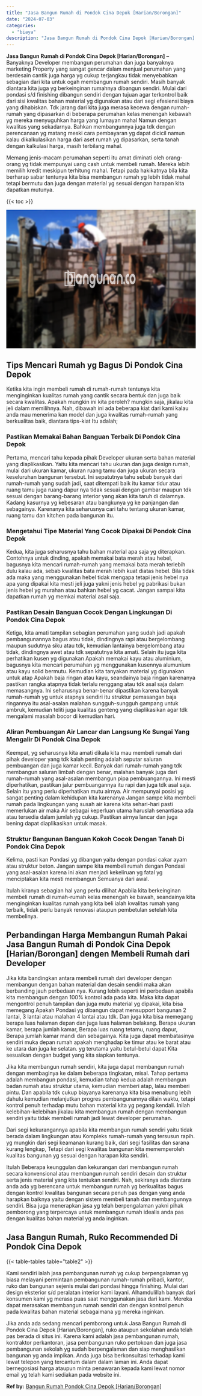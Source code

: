 ```yaml
---
title: "Jasa Bangun Rumah di Pondok Cina Depok [Harian/Borongan]"
date: "2024-07-03"
categories: 
  - "biaya"
description: "Jasa Bangun Rumah di Pondok Cina Depok [Harian/Borongan]. Jika anda ada sedang mencari pemborong untuk Jasa Bangun Rumah di Pondok Cina Depok [Harian/Borong..."
---
```


**Jasa Bangun Rumah di Pondok Cina Depok \[Harian/Borongan\]** – Banyaknya Developer membangun perumahan dan juga banyaknya marketing Property yang sangat gencar dalam menjual perumahan yang berdesain cantik juga harga yg cukup terjangkau tidak menyebabkan sebagian dari kita untuk ogah membangun rumah sendiri. Masih banyak diantara kita juga yg berkeinginan rumahnya dibangun sendiri. Mulai dari pondasi s/d finishing dibangun sendiri dengan tujuan agar terkontrol baik dari sisi kwalitas bahan material yg digunakan atau dari segi efesiensi biaya yang dihabiskan. Tdk jarang dari kita juga merasa kecewa dengan rumah-rumah yang dipasarkan di beberapa perumahan kelas menengah kebawah yg mereka menyuguhkan harga yang lumayan mahal Namun dengan kwalitas yang sekadarnya. Bahkan membangunnya juga tdk dengan perencanaan yg matang meski cara pembayaran yg dapat dicicil namun kalau dikalkulasikan harga dari aset rumah yg dipasarkan, serta tanah dengan kalkulasi harga, masih terbilang mahal.

Memang jenis-macam perumahan seperti itu amat diminati oleh orang-orang yg tidak mempunyai uang cash untuk membeli rumah. Mereka lebih memilih kredit meskipun terhitung mahal. Tetapi pada hakikatnya bila kita berharap sabar tentunya kita bisa membangun rumah yg lebih tidak mahal tetapi bermutu dan juga dengan material yg sesuai dengan harapan kita dapatkan mutunya.

{{< toc >}}

![Jasa Bangun Rumah di Pondok Cina Depok [Harian/Borongan]](/images/borong-bangunan-42.png)

## Tips Mencari Rumah yg Bagus Di Pondok Cina Depok

Ketika kita ingin membeli rumah di rumah-rumah tentunya kita menginginkan kualitas rumah yang cantik secara bentuk dan juga baik secara kwalitas. Apakah mungkin ini kita peroleh? mungkin saja, jikalau kita jeli dalam memilihnya. Nah, dibawah ini ada beberapa kiat dari kami kalau anda mau menerima kan model dan juga kwalitas rumah-rumah yang berkualitas baik, diantara tips-kiat Itu adalah;

### Pastikan Memakai Bahan Banguan Terbaik Di Pondok Cina Depok

Pertama, mencari tahu kepada pihak Developer ukuran serta bahan material yang diaplikasikan. Yaitu kita mencari tahu ukuran dan juga design rumah, mulai dari ukuran kamar, ukuran ruang tamu dan juga ukuran secara keseluruhan bangunan tersebut. Ini sepatutnya tahu sebab banyak dari rumah-rumah yang sudah jadi, saat ditempati baik itu kamar tidur atau ruang tamu juga ruang dapur nya tidak sesuai dengan gambar maupun tdk sesuai dengan barang-barang interior yang akan kita taruh di dalamnya. Kadang kasurnya yg kebesaran atau bangkunya yg ke panjangan dan sebagainya. Karenanya kita seharusnya cari tahu tentang ukuran kamar, ruang tamu dan kitchen pada bangunan itu.

### Mengetahui Tipe Material Yang Cocok Dipakai Di Pondok Cina Depok

Kedua, kita juga seharusnya tahu bahan material apa saja yg diterapkan. Contohnya untuk dinding, apakah memakai bata merah atau hebel, bagusnya kita mencari rumah-rumah yang memakai bata merah terlebih dulu kalau ada, sebab kwalitas bata merah lebih kuat diatas hebel. Bila tidak ada maka yang menggunakan hebel tidak mengapa tetapi jenis hebel nya apa yang dipakai kita mesti jeli juga yakni jenis hebel yg pabrikasi bukan jenis hebel yg murahan atau bahkan hebel yg cacat. Jangan sampai kita dapatkan rumah yg memkai material asal saja.

### Pastikan Desain Banguan Cocok Dengan Lingkungan Di Pondok Cina Depok

Ketiga, kita amati tampilan sebagian perumahan yang sudah jadi apakah pembangunannya bagus atau tidak, dindingnya rapi atau bergelombang maupun sudutnya siku atau tdk, kemudian lantainya bergelombang atau tidak, dindingnya awet atau tdk sepatutnya kita amati. Selain itu juga kita perhatikan kusen yg digunakan Apakah memakai kayu atau aluminium, bagusnya kita mencari perumahan yg menggunakan kusennya alumunium atau kayu solid bermutu. Kemudian kita tanyakan material yg digunakan untuk atap Apakah baja ringan atau kayu, seandainya baja ringan karenanya pastikan rangka atapnya tidak terlalu renggang atau tdk asal saja dalam memasangnya. Ini seharusnya benar-benar dipastikan karena banyak rumah-rumah yg untuk atapnya sendiri itu struktur pemasangan baja ringannya itu asal-asalan malahan sungguh-sungguh gampang untuk ambruk, kemudian teliti juga kualitas genteng yang diaplikasikan agar tdk mengalami masalah bocor di kemudian hari.

### Aliran Pembuangan Air Lancar dan Langsung Ke Sungai Yang Mengalir Di Pondok Cina Depok

Keempat, yg seharusnya kita amati dikala kita mau membeli rumah dari pihak developer yang tdk kalah penting adalah seputar saluran pembuangan dan juga kamar kecil. Banyak dari rumah-rumah yang tdk membangun saluran limbah dengan benar, malahan banyak juga dari rumah-rumah yang asal-asalan membangun pipa pembuangannya. Ini mesti diperhatikan, pastikan jalur pembuangannya itu rapi dan juga tdk asal saja. Selain itu yang perlu diperhatikan mutu airnya. Air mempunyai posisi yg sangat penting dalam kehidupan kita karenanya Jangan sampe kita membeli rumah pada lingkungan yang susah air karena kita sehari-hari pasti memerlukan air maka Air sebagai keperluan utama haruslah senantiasa ada atau tersedia dalam jumlah yg cukup. Pastikan airnya lancar dan juga bening dapat diaplikasikan untuk masak.

### Struktur Bangunan Banguan Kokoh Cocok Dengan Tanah Di Pondok Cina Depok

Kelima, pasti kan Pondasi yg dibangun yaitu dengan pondasi cakar ayam atau struktur beton. Jangan sampe kita membeli rumah dengan Pondasi yang asal-asalan karena ini akan menjadi kekeliruan yg fatal yg menciptakan kita mesti membangun Semuanya dari awal.

Itulah kiranya sebagian hal yang perlu dilihat Apabila kita berkeinginan membeli rumah di rumah-rumah kelas menengah ke bawah, seandainya kita menginginkan kualitas rumah yang kita beli ialah kwalitas rumah yang terbaik, tidak perlu banyak renovasi ataupun pembetulan setelah kita membelinya.

## Perbandingan Harga Membangun Rumah Pakai Jasa Bangun Rumah di Pondok Cina Depok \[Harian/Borongan\] dengen Membeli Rumah dari Developer

Jika kita bandingkan antara membeli rumah dari developer dengan membangun dengan bahan material dan desain sendiri maka akan berbanding jauh perbedaan nya. Kurang lebih seperti ini perbedaan apabila kita membangun dengan 100% kontrol ada pada kita. Maka kita dapat mengontrol penuh tampilan dan juga mutu material yg dipakai, kita bisa memegang Apakah Pondasi yg dibangun dapat mensupport bangunan 2 lantai, 3 lantai atau malahan 4 lantai atau tdk. Dan juga kita bisa memegang berapa luas halaman depan dan juga luas halaman belakang. Berapa ukuran kamar, berapa jumlah kamar, Berapa luas ruang tetamu, ruang dapur, Berapa jumlah kamar mandi dan sebagainya. Kita juga dapat membatasinya sendiri muka depan rumah apakah menghadap ke timur atau ke barat atau ke utara dan juga ke selatan. yg terutama yaitu betul-betul dapat Kita sesuaikan dengan budget yang kita siapkan tentunya.

Jika kita membangun rumah sendiri, kita juga dapat membangun rumah dengan membaginya ke dalam beberapa tingkatan, misal. Tahap pertama adalah membangun pondasi, kemudian tahap kedua adalah membangun badan rumah atau struktur utama, kemudian memberi atap, lalau memberi pintu. Dan apabila tdk cukup biayanya karenanya kita bisa menabung lebih dahulu kemudian melanjutkan progres pembangunannya dilain waktu, tetapi kontrol penuh terhadap mutu bahan material kita yg pegang kendali. Inilah kelebihan-kelebihan jikalau kita membangun rumah dengan membangun sendiri yaitu tidak membeli rumah jadi lewat developer perumahan.

Dari segi kekurangannya apabila kita membangun rumah sendiri yaitu tidak berada dalam lingkungan atau Kompleks rumah-rumah yang tersusun rapih. yg mungkin dari segi keamanan kurang baik, dari segi fasilitas dan sarana kurang lengkap, Tetapi dari segi kwalitas bangunan kita mememperoleh kualitas bangunan yg sesuai dengan harapan kita sendiri.

Itulah Beberapa keunggulan dan kekurangan dari membangun rumah secara konvensional atau membangun rumah sendiri desain dan struktur serta jenis material yang kita tentukan sendiri. Nah, sekiranya ada diantara anda ada yg berencana untuk membangun rumah yg berkualitas bagus dengan kontrol kwalitas bangunan secara penuh pas dengan yang anda harapkan baiknya yaitu dengan sistem membeli tanah dan membangunnya sendiri. Bisa juga menerapkan jasa yg telah berpengalaman yakni pihak pemborong yang terpercaya untuk membangun rumah idealis anda pas dengan kualitas bahan material yg anda inginkan.

## Jasa Bangun Rumah, Ruko Recommended Di Pondok Cina Depok

{{< table-tables table="table2" >}}

Kami sendiri ialah jasa pembangunan rumah yg cukup berpengalaman yg biasa melayani permintaan pembangunan rumah-rumah pribadi, kantor, ruko dan bangunan sejenis mulai dari pondasi hingga finishing. Mulai dari design eksterior s/d peralatan interior kami layani. Alhamdulillah banyak dari konsumen kami yg merasa puas saat menggunakan jasa dari kami. Mereka dapat merasakan membangun rumah sendiri dan dengan kontrol penuh pada kwalitas bahan material sebagaimana yg mereka inginkan.

Jika anda ada sedang mencari pemborong untuk Jasa Bangun Rumah di Pondok Cina Depok \[Harian/Borongan\], ruko ataupun sekolahan anda telah pas berada di situs ini. Karena kami adalah jasa pembangunan rumah, kontraktor perkantoran, jasa pembangunan ruko pertokoan dan juga jasa pembangunan sekolah yg sudah berpengalaman dan siap menghasilkan bangunan yg anda impikan. Anda juga bisa berkonsultasi terhadap kami lewat telepon yang tercantum dalam dalam laman ini. Anda dapat bernegosiasi harga ataupun minta penawaran kepada kami lewat nomor email yg telah kami sediakan pada website ini.

**Ref by:** [Bangun Rumah Pondok Cina Depok [Harian/Borongan]](https://id.wikipedia.org/wiki/Bangun)
